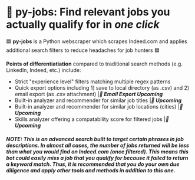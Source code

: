 # :office: py-jobs: Find relevant jobs you actually qualify for in ***one click***
:blue_square: **py-jobs** is a Python webscraper which scrapes Indeed.com and applies additional search filters to reduce headaches for job hunters :blue_square:

**Points of differentiatiation** compared to traditional search methods (e.g. LinkedIn, Indeed, etc.) include:  
- Strict "experience level" filters matching multiple regex patterns
- Quick export options including 1) save to local directory (as .csv) and 2) email export (as .csv attachment) |***:small_orange_diamond: Email Export Upcoming***
- Built-in analyzer and recommender for similar job titles |***:small_orange_diamond: Upcoming***
- Built-in analyzer and recommender for similar job locations (cities)  |***:small_orange_diamond: Upcoming***
- Skills analyzer offering a compatability score for filtered jobs |***:small_orange_diamond: Upcoming***

##### NOTE: This is an advanced search built to target certain phrases in job descriptions. In almost all cases, the number of jobs returned will be less than what you would find on Indeed.com (once filtered). This means this bot could easily miss a job that you qualify for because it failed to return a keyword match. Thus, it is recommended that you do your own due diligence and apply other tools and methods in addition to this one.
